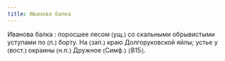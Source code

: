 ```yaml
---
title: Иванова балка
---
```


Иванова балка
: поросшее лесом ⦅ущ.⦆ со скальными обрывистыми уступами по ⦅п.⦆ борту. На ⦅зап.⦆ краю Долгоруковской яйлы; устье у ⦅вост.⦆ окраины ⦅н.п.⦆ Дружное ⦅Симф.⦆ ⦃В15⦄.
